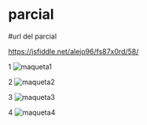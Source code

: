 # parcial

#url del parcial

https://jsfiddle.net/alejo96/fs87x0rd/58/


1
![maqueta1](https://user-images.githubusercontent.com/61033764/82105779-b021c580-96e2-11ea-89b7-5874e82208f3.png)


2
![maqueta2](https://user-images.githubusercontent.com/61033764/82105800-d182b180-96e2-11ea-9dc5-cfb64ac0803f.png)


3
![maqueta3](https://user-images.githubusercontent.com/61033764/82105808-dba4b000-96e2-11ea-8644-96c76738be7e.png)


4
![maqueta4](https://user-images.githubusercontent.com/61033764/82105813-e7907200-96e2-11ea-9c9f-f61810c02ce9.png)
